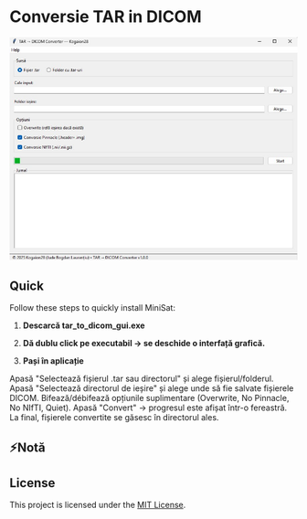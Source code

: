# Conversie TAR in DICOM


![](https://github.com/kogaion28/Conversie-TAR-in-DICOM/blob/main/poza.jpg)


## Quick 

Follow these steps to quickly install MiniSat:

1. **Descarcă tar_to_dicom_gui.exe**
 
2.  **Dă dublu click pe executabil → se deschide o interfață grafică.**
  

3.  **Pași în aplicație**
    
   Apasă "Selectează fișierul .tar sau directorul" și alege fișierul/folderul.
   Apasă "Selectează directorul de ieșire" și alege unde să fie salvate fișierele DICOM.
   Bifează/débifează opțiunile suplimentare (Overwrite, No Pinnacle, No NIfTI, Quiet).
   Apasă "Convert" → progresul este afișat într-o fereastră.
   La final, fișierele convertite se găsesc în directorul ales.



## ⚡Notă

## License
This project is licensed under the [MIT License](LICENSE).

